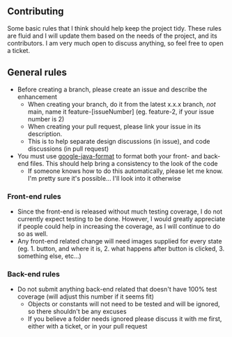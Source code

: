 ## Contributing
Some basic rules that I think should help keep the project tidy. These rules are fluid and I will update them based on the needs of the project, and its contributors. I am very much open to discuss anything, so feel free to open a ticket.

## General rules
- Before creating a branch, please create an issue and describe the enhancement 
  - When creating your branch, do it from the latest x.x.x branch, *not* main, name it feature-[issueNumber] (eg. feature-2, if your issue number is 2)
  - When creating your pull request, please link your issue in its description.
  - This is to help separate design discussions (in issue), and code discussions (in pull request)
- You must use [google-java-format](https://github.com/google/google-java-format) to format both your front- and back-end files. This should help bring a consistency to the look of the code
  - If someone knows how to do this automatically, please let me know. I'm pretty sure it's possible... I'll look into it otherwise 


### Front-end rules
- Since the front-end is released without much testing coverage, I do not currently expect testing to be done. However, I would greatly appreciate if people could help in increasing the coverage, as I will continue to do so as well.
- Any front-end related change will need images supplied for every state (eg. 1. button, and where it is, 2. what happens after button is clicked, 3. something else, etc...)

### Back-end rules
- Do not submit anything back-end related that doesn't have 100% test coverage (will adjust this number if it seems fit)
  - Objects or constants will not need to be tested and will be ignored, so there shouldn't be any excuses
  - If you believe a folder needs ignored please discuss it with me first, either with a ticket, or in your pull request
